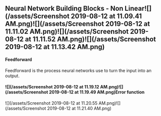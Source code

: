 ## Neural Network Building Blocks - Non Linear![](/assets/Screenshot 2019-08-12 at 11.09.41 AM.png)![](/assets/Screenshot 2019-08-12 at 11.11.02 AM.png)![](/assets/Screenshot 2019-08-12 at 11.11.52 AM.png)![](/assets/Screenshot 2019-08-12 at 11.13.42 AM.png)

#### Feedforward

Feedforward is the process neural networks use to turn the input into an output.

#### ![](/assets/Screenshot 2019-08-12 at 11.19.12 AM.png)![](/assets/Screenshot 2019-08-12 at 11.19.49 AM.png)Error function

![](/assets/Screenshot 2019-08-12 at 11.20.55 AM.png)![](/assets/Screenshot 2019-08-12 at 11.21.40 AM.png)

